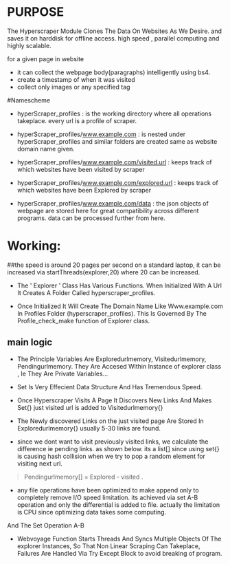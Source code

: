 
# PURPOSE
The Hyperscraper Module Clones The Data On Websites As We Desire. and saves it on harddisk for offline access.
high speed , parallel computing and highly scalable. 

for a given page in website 
- it can collect the webpage body(paragraphs) intelligently using bs4.
- create a timestamp of when it was visited
- collect only images or any specified tag

#Namescheme
- hyperScraper_profiles : is the working directory where all operations takeplace. every url is a profile of scraper.

- hyperScraper_profiles/www.example.com : is nested under hyperScraper_profiles and similar folders are created 
same as website domain name given.  

- hyperScraper_profiles/www.example.com/visited.url : keeps track of which websites have been visited by scraper

- hyperScraper_profiles/www.example.com/explored.url : keeps track of which websites have been Explored by scraper

- hyperScraper_profiles/www.example.com/data : the json objects of webpage are stored here for great compatibility across
different programs. data can be processed further from here.




# Working:
##the speed is around 20 pages per second on a standard laptop, it can be increased via startThreads(explorer,20) where 20 can be increased. 

- The ' Explorer ' Class Has Various Functions. When Initialized With A Url It Creates A Folder Called hyperscraper_profiles.

- Once Initialized It Will Create The Domain Name Like Www.example.com In Profiles Folder (hyperscraper_profiles). This Is Governed By The Profile_check_make function of Explorer class.

## main logic
- The Principle Variables Are Exploredurlmemory, Visitedurlmemory, Pendingurlmemory. They Are Accesed Within Instance of explorer class , Ie They Are Private Variables... 

- Set Is Very Effecient Data Structure And Has Tremendous Speed. 

- Once Hyperscraper Visits A Page It Discovers New Links And Makes Set{} just visited url is added to Visitedurlmemory{} 

- The Newly discovered Links on the just visited page Are Stored In Exploredurlmemory{} usually 5-30 links are found.

- since we dont want to visit previously visited links, we calculate the difference ie pending links. as shown below. its a list[] since using set{} is causing hash collision when we try to pop a random element for visiting next url.

> 	Pendingurlmemory[] = Explored - visited .

- any file operations have been optimized to make append only to completely remove I/O speed limitation. its achieved via set A-B operation and only the differential is added to file. actually the limitation is CPU since optimizing data takes some computing.

And The Set Operation A-B

- Webvoyage Function Starts Threads And Syncs Multiple Objects Of The explorer Instances, So That Non Linear Scraping Can Takeplace, Failures Are Handled Via Try Except Block to avoid breaking of program.  